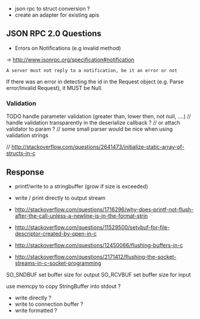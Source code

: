 * json rpc to struct conversion ?
* create an adapter for existing apis

## JSON RPC 2.0 Questions

* Errors on Notifications (e.g invalid method)

-> http://www.jsonrpc.org/specification#notification 

	A server must not reply to a notification, be it an error or not



If there was an error in detecting the id in the 
Request object (e.g. Parse error/Invalid Request), it MUST be Null.



### Validation
TODO handle parameter validation (greater than, lower then, not null, ....)
// handle validation transparently in the deserialize callback ?
// or attach validator to param ?
// some small parser would be nice when using validation strings


// http://stackoverflow.com/questions/2641473/initialize-static-array-of-structs-in-c



## Response

* printf/write to a stringbuffer (grow if size is exceeded)

* write / print directly to output stream
* http://stackoverflow.com/questions/1716296/why-does-printf-not-flush-after-the-call-unless-a-newline-is-in-the-format-strin
 * http://stackoverflow.com/questions/11529500/setvbuf-for-file-descriptor-created-by-open-in-c
 * http://stackoverflow.com/questions/12450066/flushing-buffers-in-c
 * http://stackoverflow.com/questions/2171412/flushing-the-socket-streams-in-c-socket-programming
 
 SO_SNDBUF       set buffer size for output
 SO_RCVBUF       set buffer size for input
 
 
 use memcpy to copy StringBuffer into stdout ?
 
 
 * write directly ? 
 * write to connection buffer ?
 * write formatted ?